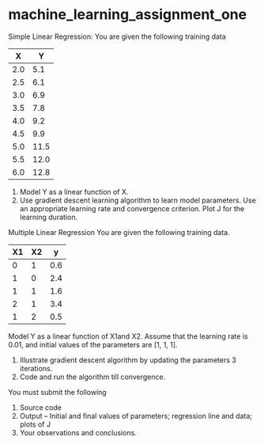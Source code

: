 # machine_learning_assignment_one

Simple Linear Regression: You are given the following training data

| X | Y |
| --- | --- |
| 2.0 | 5.1 |
| 2.5 | 6.1 |
| 3.0 | 6.9 |
| 3.5 | 7.8 |
| 4.0 | 9.2 |
| 4.5 | 9.9 |
| 5.0 | 11.5 |
| 5.5 | 12.0 |
| 6.0 | 12.8 |

1.	Model Y as a linear function of X. 
2.	Use gradient descent learning algorithm to learn model parameters.  Use an appropriate 
    learning rate and convergence criterion. Plot J for the learning duration.

Multiple Linear Regression
You are given the following training data.  

| X1 | X2 | y |
| --- | --- | ---|
| 0 | 1 | 0.6 |
| 1 | 0 | 2.4 |
| 1 | 1 | 1.6 |
| 2 | 1 | 3.4 |
| 1 | 2 | 0.5 |

Model Y as a linear function of X1and X2.  Assume that the learning rate is 0.01, and initial values of the parameters are [1, 1, 1].  
1.	Illustrate gradient descent algorithm by updating the parameters 3 iterations.  
2.	Code and run the algorithm till convergence.

You must submit the following
1.	Source code
2.	Output – Initial and final values of parameters; regression line and data; plots of J
3.	Your observations and conclusions.
